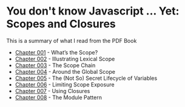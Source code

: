 # You don't know Javascript ... Yet: Scopes and Closures
This is a summary of what I read from the PDF Book 

- [Chapter 001](https://github.com/Unosquare-CoE-JavaScript/christian-barajas/blob/YDKJSY/102_YDJKSY_Scopes-and-closures/chapter001.md) - What’s the Scope? 
- [Chapter 002](https://github.com/Unosquare-CoE-JavaScript/christian-barajas/blob/YDKJSY/102_YDJKSY_Scopes-and-closures/chapter002.md) - Illustrating Lexical Scope 
- [Chapter 003](https://github.com/Unosquare-CoE-JavaScript/christian-barajas/blob/YDKJSY/102_YDJKSY_Scopes-and-closures/chapter003.md) - The Scope Chain 
- [Chapter 004](https://github.com/Unosquare-CoE-JavaScript/christian-barajas/blob/YDKJSY/102_YDJKSY_Scopes-and-closures/chapter004.md) - Around the Global Scope 
- [Chapter 005](https://github.com/Unosquare-CoE-JavaScript/christian-barajas/blob/YDKJSY/102_YDJKSY_Scopes-and-closures/chapter004.md) - The (Not So) Secret Lifecycle of Variables 
- [Chapter 006](https://github.com/Unosquare-CoE-JavaScript/christian-barajas/blob/YDKJSY/102_YDJKSY_Scopes-and-closures/chapter004.md) - Limiting Scope Exposure 
- [Chapter 007](https://github.com/Unosquare-CoE-JavaScript/christian-barajas/blob/YDKJSY/102_YDJKSY_Scopes-and-closures/chapter004.md) - Using Closures 
- [Chapter 008](https://github.com/Unosquare-CoE-JavaScript/christian-barajas/blob/YDKJSY/102_YDJKSY_Scopes-and-closures/chapter004.md) - The Module Pattern 